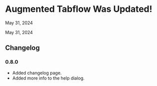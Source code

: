# Augmented Tabflow Was Updated!

<p class="article-date">May 31, 2024</p>

<p class="last-updated">May 31, 2024</p>

## Changelog

### 0.8.0

- Added changelog page.
- Added more info to the help dialog.
